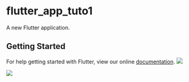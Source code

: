 # flutter_app_tuto1

A new Flutter application.

## Getting Started

For help getting started with Flutter, view our online
[documentation](https://flutter.io/).
<img src="https://raw.githubusercontent.com/htetwaiyan/NewsApp_with_futurebuilder_flutter/master/a.png"/>

<img src="https://raw.githubusercontent.com/htetwaiyan/NewsApp_with_futurebuilder_flutter/master/b.png"/>
